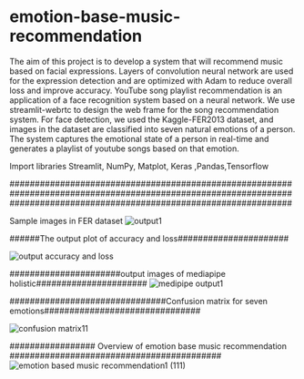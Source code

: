 # emotion-base-music-recommendation
The aim of this project is to develop a system that will recommend music based on facial expressions. Layers of convolution neural network are used for the expression detection and are optimized with Adam to reduce overall loss and improve accuracy. YouTube song playlist recommendation is an application of a face recognition system based on a neural network. We use streamlit-webrtc to design the web frame for the song recommendation system. For face detection, we used the Kaggle-FER2013 dataset, and images in the dataset are classified into seven natural emotions of a person. The system captures the emotional state of a person in real-time and generates a playlist of youtube songs based on that emotion.




Import libraries
Streamlit, NumPy, Matplot, Keras ,Pandas,Tensorflow


########################################################################################################################################################################

Sample images in FER dataset
![output1](https://user-images.githubusercontent.com/104412295/165358450-9907d5d4-9924-4bae-9a66-3eff532b021f.png)






######The output plot of accuracy and loss######################

![output accuracy and loss](https://user-images.githubusercontent.com/104412295/165358256-ce18da47-a600-4577-91b5-32fefe8f7ef8.png)

######################output images of mediapipe holistic######################
![medipipe output1](https://user-images.githubusercontent.com/104412295/165358823-fa578765-0e94-4dcd-858e-c095ebe376b7.png)


###############################Confusion matrix for seven emotions###############################

![confusion matrix11](https://user-images.githubusercontent.com/104412295/165359173-76e27f02-92a5-48b1-8941-974b7275f813.png)

################# Overview of emotion base music recommendation ##########################################
![emotion based music recommendation1 (111)](https://user-images.githubusercontent.com/104412295/165359359-e1d854fb-fd98-4fef-b1c4-61702817fffe.jpg)





